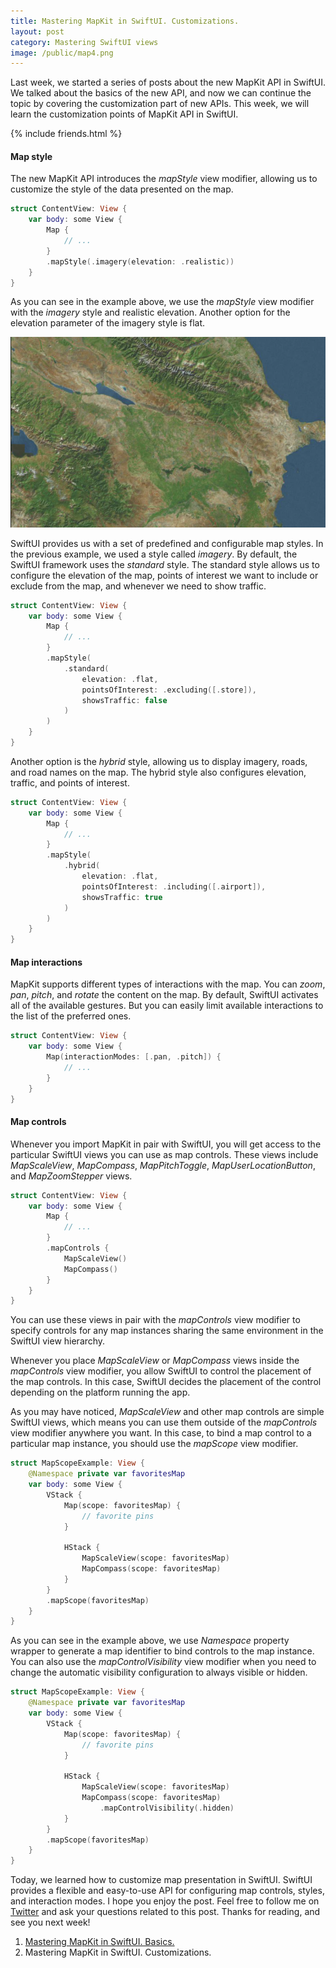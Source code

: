 ```yaml
---
title: Mastering MapKit in SwiftUI. Customizations.
layout: post
category: Mastering SwiftUI views
image: /public/map4.png
---
```


Last week, we started a series of posts about the new MapKit API in SwiftUI. We talked about the basics of the new API, and now we can continue the topic by covering the customization part of new APIs. This week, we will learn the customization points of MapKit API in SwiftUI.

{% include friends.html %}

#### Map style
The new MapKit API introduces the *mapStyle* view modifier, allowing us to customize the style of the data presented on the map.

```swift
struct ContentView: View {
    var body: some View {
        Map {
            // ...
        }
        .mapStyle(.imagery(elevation: .realistic))
    }
}
```

As you can see in the example above, we use the *mapStyle* view modifier with the *imagery* style and realistic elevation. Another option for the elevation parameter of the imagery style is flat.

![imagery-map](/public/map4.png)

SwiftUI provides us with a set of predefined and configurable map styles. In the previous example, we used a style called *imagery*. By default, the SwiftUI framework uses the *standard* style. The standard style allows us to configure the elevation of the map, points of interest we want to include or exclude from the map, and whenever we need to show traffic.

```swift
struct ContentView: View {
    var body: some View {
        Map {
            // ...
        }
        .mapStyle(
            .standard(
                elevation: .flat,
                pointsOfInterest: .excluding([.store]),
                showsTraffic: false
            )
        )
    }
}
```

Another option is the *hybrid* style, allowing us to display imagery, roads, and road names on the map. The hybrid style also configures elevation, traffic, and points of interest.

```swift
struct ContentView: View {
    var body: some View {
        Map {
            // ...
        }
        .mapStyle(
            .hybrid(
                elevation: .flat,
                pointsOfInterest: .including([.airport]),
                showsTraffic: true
            )
        )
    }
}
```

#### Map interactions
MapKit supports different types of interactions with the map. You can *zoom*, *pan*, *pitch*, and *rotate* the content on the map. By default, SwiftUI activates all of the available gestures. But you can easily limit available interactions to the list of the preferred ones.

```swift
struct ContentView: View {
    var body: some View {
        Map(interactionModes: [.pan, .pitch]) {
            // ...
        }
    }
}
```

#### Map controls
Whenever you import MapKit in pair with SwiftUI, you will get access to the particular SwiftUI views you can use as map controls. These views include *MapScaleView*, *MapCompass*, *MapPitchToggle*, *MapUserLocationButton*, and *MapZoomStepper* views.

```swift
struct ContentView: View {
    var body: some View {
        Map {
            // ...
        }
        .mapControls {
            MapScaleView()
            MapCompass()
        }
    }
}
```

You can use these views in pair with the *mapControls* view modifier to specify controls for any map instances sharing the same environment in the SwiftUI view hierarchy.

Whenever you place *MapScaleView* or *MapCompass* views inside the *mapControls* view modifier, you allow SwiftUI to control the placement of the map controls. In this case, SwiftUI decides the placement of the control depending on the platform running the app.

As you may have noticed, *MapScaleView* and other map controls are simple SwiftUI views, which means you can use them outside of the *mapControls* view modifier anywhere you want. In this case, to bind a map control to a particular map instance, you should use the *mapScope* view modifier.

```swift
struct MapScopeExample: View {
    @Namespace private var favoritesMap
    var body: some View {
        VStack {
            Map(scope: favoritesMap) {
                // favorite pins
            }
            
            HStack {
                MapScaleView(scope: favoritesMap)
                MapCompass(scope: favoritesMap)
            }
        }
        .mapScope(favoritesMap)
    }
}
```
As you can see in the example above, we use *Namespace* property wrapper to generate a map identifier to bind controls to the map instance. You can also use the *mapControlVisibility* view modifier when you need to change the automatic visibility configuration to always visible or hidden.

```swift
struct MapScopeExample: View {
    @Namespace private var favoritesMap
    var body: some View {
        VStack {
            Map(scope: favoritesMap) {
                // favorite pins
            }
            
            HStack {
                MapScaleView(scope: favoritesMap)
                MapCompass(scope: favoritesMap)
                    .mapControlVisibility(.hidden)
            }
        }
        .mapScope(favoritesMap)
    }
}
```

Today, we learned how to customize map presentation in SwiftUI. SwiftUI provides a flexible and easy-to-use API for configuring map controls, styles, and interaction modes. I hope you enjoy the post. Feel free to follow me on [Twitter](https://twitter.com/mecid) and ask your questions related to this post. Thanks for reading, and see you next week!

1. [Mastering MapKit in SwiftUI. Basics.](/2023/11/28/mastering-mapkit-in-swiftui-basics/)
2. Mastering MapKit in SwiftUI. Customizations.
